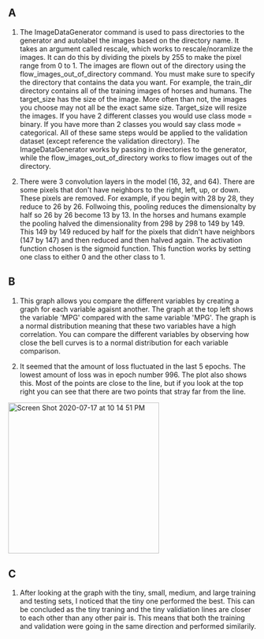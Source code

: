 ## A

1) The ImageDataGenerator command is used to pass directories to the generator and autolabel the images based on the directory name. It takes an argument called rescale, which works to rescale/noramlize the images. It can do this by dividing the pixels by 255 to make the pixel range from 0 to 1. The images are flown out of the directory using the flow_images_out_of_directory command. You must make sure to specify the directory that contains the data you want. For example, the train_dir directory contains all of the training images of horses and humans. The target_size has the size of the image. More often than not, the images you choose may not all be the exact same size. Target_size will resize the images. If you have 2 different classes you would use class mode = binary. If you have more than 2 classes you would say class mode = categorical. All of these same steps would be applied to the validation dataset (except reference the validation directory). The ImageDataGenerator works by passing in directories to the generator, while the flow_images_out_of_directory works to flow images out of the directory.


2) There were 3 convolution layers in the model (16, 32, and 64). There are some pixels that don't have neighbors to the right, left, up, or down. These pixels are removed. For example, if you begin with 28 by 28, they reduce to 26 by 26. Follwoing this, pooling reduces the dimensionalty by half so 26 by 26 become 13 by 13. In the horses and humans example the pooling halved the dimensionality from 298 by 298 to 149 by 149. This 149 by 149 reduced by half for the pixels that didn't have neighbors (147 by 147) and then reduced and then halved again. The activation function chosen is the sigmoid function. This function works by setting one class to either 0 and the other class to 1. 

## B

1) This graph allows you compare the different variables by creating a graph for each variable agaisnt another. The graph at the top left shows the variable 'MPG' compared with the same variable 'MPG'. The graph is a normal distribution meaning that these two variables have a high correlation. You can compare the different variables by observing how close the bell curves is to a normal distribution for each variable comparison.

2) It seemed that the amount of loss fluctuated in the last 5 epochs. The lowest amount of loss was in epoch number 996. The plot also shows this. Most of the points are close to the line, but if you look at the top right you can see that there are two points that stray far from the line. 
<img width="306" alt="Screen Shot 2020-07-17 at 10 14 51 PM" src="https://user-images.githubusercontent.com/60228365/87844028-eae0df00-c886-11ea-84bf-50922a9bed57.png">


## C

1) After looking at the graph with the tiny, small, medium, and large training and testing sets, I noticed that the tiny one performed the best. This can be concluded as the tiny traning and the tiny validiation lines are closer to each other than any other pair is. This means that both the training and validation were going in the same direction and performed similarily. 

